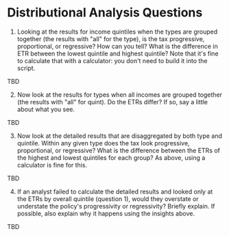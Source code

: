 # Distributional Analysis Questions

1. Looking at the results for income quintiles when the types are 
grouped together (the results with "all" for the type), is the tax 
progressive, proportional, or regressive? How can you tell? What is the 
difference in ETR between the lowest quintile and highest quintile? Note 
that it's fine to calculate that with a calculator: you don't need to 
build it into the script.

TBD

2. Now look at the results for types when all incomes are grouped 
together (the results with "all" for quint). Do the ETRs differ? If 
so, say a little about what you see.

TBD 

3. Now look at the detailed results that are disaggregated by both
type and quintile. Within any given type does the tax look progressive, 
proportional, or regressive? What is the difference between the 
ETRs of the highest and lowest quintiles for each group? As above, 
using a calculator is fine for this.

TBD

4. If an analyst failed to calculate the detailed results and looked only 
at the ETRs by overall quintile (question 1), would they overstate or 
understate the policy's progressivity or regressivity? Briefly explain. If 
possible, also explain why it happens using the insights above.

TBD

